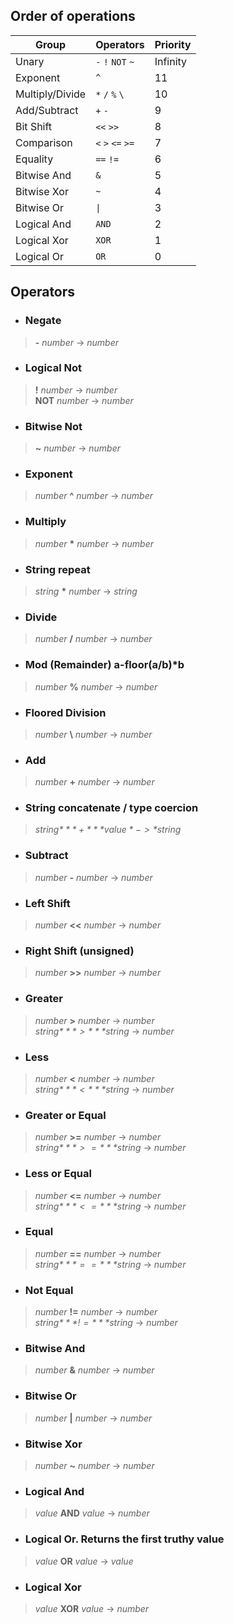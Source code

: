 ## Order of operations

Group | Operators | Priority
--- | --- | ---
Unary | `-` `!` `NOT` `~` | Infinity
Exponent | `^` | 11
Multiply/Divide | `*` `/` `%` `\` | 10
Add/Subtract | `+` `-` | 9
Bit Shift | `<<` `>>` | 8
Comparison | `<` `>` `<=` `>=` | 7
Equality | `==` `!=` | 6
Bitwise And | `&` | 5
Bitwise Xor | `~` | 4
Bitwise Or | `\|` | 3
Logical And | `AND` | 2
Logical Xor | `XOR` | 1
Logical Or | `OR` | 0




## Operators

  * ### Negate
  >**-** *number* -> *number*
  * ### Logical Not
  >**!** *number* -> *number*  
  >**NOT** *number* -> *number*
  * ### Bitwise Not
  >**~** *number* -> *number*
  
  * ### Exponent
  >*number* **^** *number* -> *number*
  
  * ### Multiply
  >*number* __*__ *number* -> *number*
  * ### String repeat
  >*string* __*__ *number* -> *string*
  * ### Divide
  >*number* __/__ *number* -> *number*
  * ### Mod (Remainder) a-floor(a/b)*b
  >*number* __%__ *number* -> *number*
  * ### Floored Division
  >*number* __\\__ *number* -> *number*
  
  * ### Add
  >*number* **+** *number* -> *number*
  * ### String concatenate / type coercion
  >*string$* **+** *value* -> *string$*
  * ### Subtract
  >*number* **-** *number* -> *number*
  
  * ### Left Shift
  >*number* **<<** *number* -> *number*
  * ### Right Shift (unsigned)
  >*number* **>>** *number* -> *number*
  
  * ### Greater
  >*number* **>** *number* -> *number*  
  >*string$* **>** *string$* -> *number*
  * ### Less
  >*number* **<** *number* -> *number*  
  >*string$* **<** *string$* -> *number*
  * ### Greater or Equal
  >*number* **>=** *number* -> *number*  
  >*string$* **>=** *string$* -> *number*
  * ### Less or Equal
  >*number* **<=** *number* -> *number*  
  >*string$* **<=** *string$* -> *number*
  
  * ### Equal
  >*number* **==** *number* -> *number*  
  >*string$* **==** *string$* -> *number*
  * ### Not Equal
  >*number* **!=** *number* -> *number*  
  >*string$* **!=** *string$* -> *number*
  
  * ### Bitwise And
  >*number* **&** *number* -> *number*
  * ### Bitwise Or
  >*number* **|** *number* -> *number*
  * ### Bitwise Xor
  >*number* **~** *number* -> *number*
  
  * ### Logical And
  >*value* **AND** *value* -> *number*
  * ### Logical Or. Returns the first truthy value
  >*value* **OR** *value* -> *value*
  * ### Logical Xor
  >*value* **XOR** *value* -> *number*
